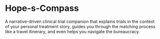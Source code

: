 # Hope-s-Compass
A narrative-driven clinical trial companion that explains trials in the context of your personal treatment story, guides you through the matching process like a travel itinerary, and even helps you navigate the bureaucracy.
